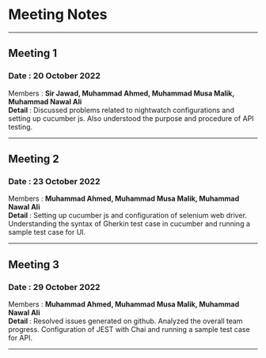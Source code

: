 # Meeting Notes
- - - -
## Meeting 1
### Date  : 20 October 2022
Members : **Sir Jawad, Muhammad Ahmed, Muhammad Musa Malik, Muhammad Nawal Ali** <br />
<strong> Detail </strong> : Discussed problems related to nightwatch configurations and setting up cucumber js. Also understood the purpose and procedure of API testing.
- - - -
## Meeting 2
### Date : 23 October 2022
Members : **Muhammad Ahmed, Muhammad Musa Malik, Muhammad Nawal Ali** <br />
<strong> Detail </strong> : Setting up cucumber js and configuration of selenium web driver. Understanding the syntax of Gherkin test case in cucumber and running a sample test case for UI.
- - - -
## Meeting 3
### Date : 29 October 2022

Members : **Muhammad Ahmed, Muhammad Musa Malik, Muhammad Nawal Ali** <br />
<strong> Detail </strong> : Resolved issues generated on github. Analyzed the overall team progress. Configuration of JEST with Chai and running a sample test case for API.
- - - -
